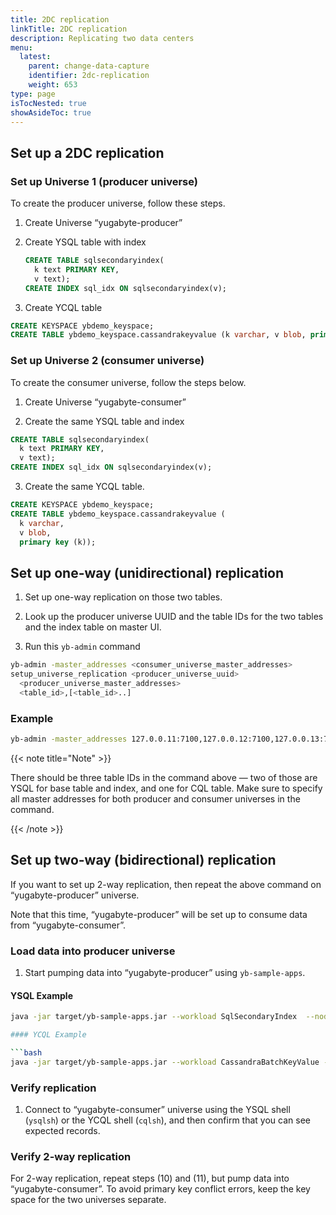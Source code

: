 ```yaml
---
title: 2DC replication
linkTitle: 2DC replication
description: Replicating two data centers
menu:
  latest:
    parent: change-data-capture
    identifier: 2dc-replication
    weight: 653
type: page
isTocNested: true
showAsideToc: true
---
```




## Set up a 2DC replication

### Set up Universe 1 (producer universe)

To create the producer universe, follow these steps.

1. Create Universe “yugabyte-producer”

2. Create YSQL table with index

   ```sql
   CREATE TABLE sqlsecondaryindex(
     k text PRIMARY KEY,
     v text);
   CREATE INDEX sql_idx ON sqlsecondaryindex(v);
   ```

3. Create YCQL table

```sql
CREATE KEYSPACE ybdemo_keyspace;
CREATE TABLE ybdemo_keyspace.cassandrakeyvalue (k varchar, v blob, primary key (k));
```

### Set up Universe 2 (consumer universe)

To create the consumer universe, follow the steps below.

1. Create Universe “yugabyte-consumer”

2. Create the same YSQL table and index

```sql
CREATE TABLE sqlsecondaryindex(
  k text PRIMARY KEY,
  v text);
CREATE INDEX sql_idx ON sqlsecondaryindex(v);
```

3. Create the same YCQL table.

```sql
CREATE KEYSPACE ybdemo_keyspace;
CREATE TABLE ybdemo_keyspace.cassandrakeyvalue (
  k varchar, 
  v blob, 
  primary key (k));
```

## Set up one-way (unidirectional) replication

1. Set up one-way replication on those two tables.

2. Look up the producer universe UUID and the table IDs for the two tables and the index table on master UI.

3. Run this `yb-admin` command

```bash
yb-admin -master_addresses <consumer_universe_master_addresses> 
setup_universe_replication <producer_universe_uuid> 
  <producer_universe_master_addresses> 
  <table_id>,[<table_id>..]
```

### Example

```bash
yb-admin -master_addresses 127.0.0.11:7100,127.0.0.12:7100,127.0.0.13:7100 setup_universe_replication e260b8b6-e89f-4505-bb8e-b31f74aa29f3 127.0.0.1:7100,127.0.0.2:7100,127.0.0.3:7100 000030a5000030008000000000004000,000030a5000030008000000000004005,dfef757c415c4b2cacc9315b8acb539a
```

{{< note title="Note" >}}

There should be three table IDs in the command above — two of those are YSQL for base table and index, and one for CQL table. Make sure to specify all master addresses for both producer and consumer universes in the command.

{{< /note >}}

## Set up two-way (bidirectional) replication

If you want to set up 2-way replication, then repeat the above command on “yugabyte-producer” universe. 

Note that this time, “yugabyte-producer” will be set up to consume data from “yugabyte-consumer”.

### Load data into producer universe

1. Start pumping data into “yugabyte-producer” using `yb-sample-apps`.

#### YSQL Example

```bash
java -jar target/yb-sample-apps.jar --workload SqlSecondaryIndex  --nodes 127.0.0.1:5433

#### YCQL Example

```bash
java -jar target/yb-sample-apps.jar --workload CassandraBatchKeyValue --nodes 127.0.0.1:9042
```

### Verify replication

1. Connect to “yugabyte-consumer” universe using the YSQL shell (`ysqlsh`) or the YCQL shell (`cqlsh`), and then confirm that you can see expected records.

### Verify 2-way replication

For 2-way replication, repeat steps (10) and (11), but pump data into “yugabyte-consumer”. To avoid primary key conflict errors, keep the key space for the two universes separate.
